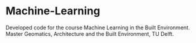 # Machine-Learning
Developed code for the course Machine Learning in the Built Environment. Master Geomatics, Architecture and the Built Environment, TU Delft.
